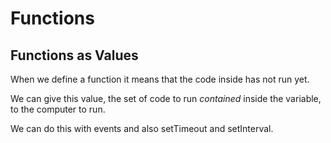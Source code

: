 # Functions

## Functions as Values

When we define a function it means that the code inside has not run yet.

We can give this value, the set of code to run *contained* inside the variable, to the computer to run.

We can do this with events and also setTimeout and setInterval.
